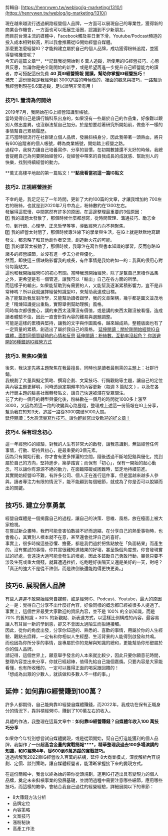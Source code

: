 剪輯自: [https://henrywen.tw/weblog/ig-marketing/1310/](https://henrywen.tw/weblog/ig-marketing/1310/)

現在越來越流行透過網路經營個人品牌，一方面可以展現自己的專業性，獲得新的商業合作機會，一方面也可以拓展生活圈，認識到不少新朋友。  
而目前台灣主流的媒體中，Facebook觸及率日漸下滑，Youtube/Podcast頻道的投入成本相對較高，所以我會推薦從IG開始經營自媒體。  
那麼要怎麼經營IG？才能夠建立屬於自己的個人品牌，成功獲得粉絲追蹤，並獲得變現機會呢？  
今天的這篇文章**，**記錄我從開始到 6 萬人追蹤，所使用的IG經營技巧、心態與反思，無論你是完全剛開始的新手，或是希望再進一步提升自己經營能力的讀者，亦可搭配這份免費 **40 頁IG經營簡報** **閱讀，幫助你掌握IG經營技巧！**  
補充：這份簡報是我經營到 3000追蹤的時候做的，裡面的觀念與技巧，一路幫助我經營到現在6.6萬追蹤，足以證明非常有用！
 
### 技巧1. 釐清為何開始

2019年7月，我開始在IG上經營知識型帳號。  
當時覺得自己是讀行銷科系出身的，如果沒有一些屬於自己的作品集，好像難以跟別人做出差異，也沒辦法幫自己加分。於是想要趁著研究所開始前，做些不一樣的事情幫自己累積履歷。  
正巧當時很流行在社群建立個人品牌，發展斜槓身分，因此我帶著一頭熱血，將只有600追蹤者的個人帳號，轉為商業帳號，開始踏上經營之路。  
過程中，我努力讓自己培養寫作、分享的習慣，在初期數據還不太好的時候，我總會提醒自己為何要開始經營IG，從經營中帶來的自我成長的成就感、幫助別人的快樂，找到持續經營的動力。
 
**萬丈高樓平地起的第一篇貼文！****點我看當初這一篇IG貼文**

### 技巧2. 正視經營挫折

不幸的是，我足足花了一年時間，更新了大約100篇的文章，才讓我增加約 700左右的粉絲，也就是到2020年7月中為止，粉絲數約在1300左右。  
發展得這麼慢，中間當然有許多的原因，在這邊整理最重要的3個原因：  
1️⃣ 我的議題太發散了，那個時候什麼都想寫，從時間管理、溝通技巧、勵志金句，到行銷、心理學、正念哲學等等，導致經營方向不夠聚焦。  
2️⃣ 我的經營太封閉了，那個時候專注線下的學業與生活，在IG上就是默默地寫跟發文，都忽略了和其他創作者交流，創造新火花的可能。  
3️⃣ 我的學習太被動了，那個時候，我專注在寫作與書本知識的學習，反而忽略IG諸多的經營細節，並沒有進一步去分析與優化。  
然而，即使這三個缺點影響我的成長，有件事情是我始終如一的：我真的很用心對待每篇貼文。  
這也和我開始經營IG的初心有關。當時我想開始經營，除了是幫自己累積作品集之外，更希望是有一個管道，讓我可以「輸出」自己在各方面的所學。  
而這樣子的輸出，如果能幫助到有需要的人，又能幫我逐漸累積影響力，豈不是非常棒嗎？所以我就選擇經營知識型IG，來幫助我達成目標。  
為了能幫助我反芻所學，又能幫助讀者跟學，我的文章架構，幾乎都是圖文並茂地走「精煉知識提出重點，實際舉例幫助理解」風格。  
同時每次都很擔心，講的東西太淺薄沒有價值，或是講的東西太難沒被看懂，造成讀者體驗不佳，因此一直會針對內容的難易與選題調整。  
可能是這樣的累積與堅持，讓我的文字與作圖風格，越來越成熟，整體版面也有了一定質量的累積，創造出了屬於我自己的風格。   [延伸閱讀：關於剛開始經營IG自媒體，面對同儕質疑時的心情和反思](https://henrywen.tw/weblog/self-learning/1316/) [延伸閱讀：粉絲數、互動率沒起色？ 你該避開的6種錯誤IG經營方式](https://henrywen.tw/weblog/ig-marketing/2032/)

### 技巧3. 聚焦IG價值

後來，我決定先將主題聚焦在我最擅長，同時也是讀者最剛需的主題上：社群行銷。  
我規劃了大量與擬定策略、撰寫企劃、文案技巧、行銷觀點等主題，讓自己的定位與內容主題更鮮明，同時透過定期頻率的內容更新（每週 3 篇貼文 ) ，以及在各大行銷主題的臉書社團轉發貼文，讓自己快速被潛在受眾關注。  
花了大約一個月的轉型與優化後，粉絲數在一個月的時間從1000多上漲至 3000，又因為將這一路的改變與心路歷程，整理成上述這一份簡報在IG上分享，幫助我在短短3天，追蹤一路從3000突破5000大關。  
[延伸閱讀：5大高流量寫作技巧，讓你輕鬆寫出受歡迎的好文章！](https://henrywen.tw/weblog/ig-marketing/1846/)

### 技巧4. 保有理念初心

這一年經營IG的經驗，對我的人生有非常大的啟發，讓我意識到，無論經營任何事情，行動、堅持與初心，是最重要的3個元素。  
因為只有開始行動，你才會有更多揮灑的空間，隨後透過不斷地犯錯與優化，找到屬於自己的方向，堅持進步，築夢踏實；而保有「初心」，保有一開始的起心動念，可以讓你有源源不絕的動力，在面臨障礙或困難時，堅定地持續前進。  
其實開始經營IG不難，有許多公司、個人正在進行這件事，但是當越來越多人參與，讀者專注力有限的情況下，能不能顧到每個細節，就成為了你是否可以脫穎而出的關鍵。

## 技巧5. 建立分享勇氣

經營自媒體是一個揭露自己的過程，讓自己的決策、思維、風格，放在檯面上被大家檢視。  
在嘗試新企畫時，我們可能會害怕數據不好而退縮，在分享自己的熱愛事物時，也會擔心，其實別人根本就不在意，甚至還會批評自己的喜好。  
事實上，很多時候這些恐懼、擔憂，都是我們過於把焦點放在「負面結果」而產生的。沒有嘗試的事情，你其實很難知道結果的好壞，甚至換個角度想，你會發現嘗試的好處，會遠遠大過可能會發生的壞處，因此多鼓勵自己勇敢行動，畢竟只要不涉及生死或重大傷殘，就算遭遇挫折，吃飽睡好後隔天又還是美好的一天，對吧？  
「真正的強大不是從不跌倒，而是跌倒後還能跑得更快更勇。」

## 技巧6. 展現個人品牌

有些人遲遲不敢開始經營自媒體，或是經營IG、Podcast、Youtube，最大的原因之一是：覺得自己分享不出什麼好內容，好像同樣的概念都已經被很多人提過了。  
事實上，這個世界最受大家歡迎的資訊內容，並不是 100% 的全新知識，而是 70% 的舊知識 + 30% 的新觀點、新表達方式，以這樣比例構成的內容，最容易讓人有耳目一新的學到感，卻又不會因太過陌生而拒絕接觸。  
因此，從你的角度出發，分享你知道的、熟悉的、喜歡的事情，用屬於你的人生經驗、觀點去詮釋，一定有和你相似人生經歷、生活背景的人能得到啟發和共鳴。  
而也因為你所分享的事情，是專屬於你的見解與知識的總和，更能幫助你形塑屬於你的個人品牌。  
請記得，這個世界上，願意舉手發言的人本來就比較少，因此只要你願意花時間，整理內容並出來分享，你就已經超棒，值得先給自己幾個嘉獎。只要內容是大家能看懂，也有所收穫的，一定可以獲得正面的喝采跟回饋的！  
「想成為出眾的少數人，就該做和多數人不一樣的事。」

## 延伸：如何靠IG經營賺到100萬？

許多人都期待，自己能夠靠IG經營自媒體賺錢，而2022年，我成功在保有正職身分的情況下，靠斜槓經營IG，賺到了100萬左右的收入。

具體的作法，我整理在這篇文章中：**如何靠IG經營賺錢？自媒體年收入100 萬技巧分享**

如果你今年特別想嘗試自媒體變現，或是從頭開始，幫自己打造能獲利的個人品牌，我製作了一份**超高含金量的實戰簡報****，精華整理我過去100多場演講的知識，和IG經營4年，從600到6萬追蹤的實戰技巧。**  
透過拆解我2022靠IG經營收入百萬的結構，延伸 8大商業模式，深度解析內容規劃、定價、談判策略，讓自媒體經營者，能清晰掌握接下來的變現方式。
 
在這份簡報中，我會以終為始的帶你從頭規劃，運用IG打造出具有變現力的個人品牌，奠定未來斜槓事業的發展基礎，並說明過程中需要注意哪些細節，應用哪些技巧，而這樣的教學，會結合我自己過往的經營經驗，詳細展開以下的章節：

- 8大賺錢方法分析
- 品牌定位
- 內容策略
- 文案技巧
- 漲粉秘訣
- 高產工作法